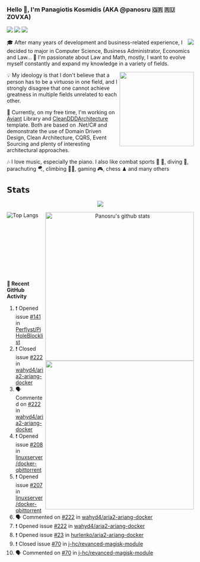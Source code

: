 ### Hello 👋, I'm Panagiotis Kosmidis (AKA @panosru 🇬🇷 🇷🇺 ZOVXA)

[![](https://visitor-badge.glitch.me/badge?page_id=panosru-github-profile)](https://github.com/panosru) [![](https://img.shields.io/badge/-Panagiotis%20Kosmidis-blue?style=flat-square&logo=Linkedin&logoColor=white&link=https://www.linkedin.com/in/panagiotiskosmidis/)](https://www.linkedin.com/in/panagiotiskosmidis/) [![](https://img.shields.io/badge/-Europass%20CV-blue?style=flat-square&logo=microsoft-word&logoColor=white&link=https://url.kosmidis.me/europass)](https://url.kosmidis.me/europass)

[<img align="right" src="https://github-readme-stackoverflow.vercel.app/?userID=395187&theme=light&layout=compact">](https://stackoverflow.com/users/395187/panosru)
🎓 After many years of development and business-related experience, I decided to major in Computer Science, Business Administrator, Economics and Law... 🤯 I'm passionate about Law and Math, mostly, I want to evolve myself constantly and expand my knowledge in a variety of fields.

<img align="right" width="200" src="https://user-images.githubusercontent.com/400362/145676737-ace81986-ddef-4213-b898-133aaecb023a.png" />

💡 My ideology is that I don't believe that a person has to be a virtuoso in one field, and I strongly disagree that one cannot achieve greatness in multiple fields unrelated to each other.

🔭 Currently, on my free time, I'm working on [Aviant](https://github.com/panosru/Aviant) Library and [CleanDDDArchitecture](https://github.com/panosru/CleanDDDArchitecture) template. Both are based on .Net/C# and demonstrate the use of Domain Driven Design, Clean Architecture, CQRS, Event Sourcing and plenty of interesting architectural approaches.

🎶 I love music, especially the piano. I also like combat sports 🥊 🤼, diving 🤿, parachuting 🪂, climbing 🧗🏻, gaming 🎮, chess ♟ and many others 

<!--[![Spotify](https://novatorem.panosru.vercel.app/api/spotify)](https://open.spotify.com/user/panosru)-->

## 𝗦𝘁𝗮𝘁𝘀

<p align="center"><img src="http://github-readme-streak-stats.herokuapp.com?user=panosru&date_format=M%20j%5B%2C%20Y%5D&hide_border=true" /></p>

<p align="center">
<img align="left" src="https://github-stats-git-custom-panosru.vercel.app/api/top-langs/?username=panosru&langs_count=20&layout=compact&count_private=true&hide_border=true&locale=en&exclude_repo=github-readme-stats,panosru,cockpit_GROUPS,jamesgeorge007,hedythedev,katerina-web,.net-rnd-i18n,php-censor,framework,BetterReflection,docker-php-censor,protos,node-jinjs,protos-docs,OxyNode" alt="Top Langs" />
  
<img align="right" width="400px" src="https://github-stats-git-custom-panosru.vercel.app/api?username=panosru&count_private=true&show_icons=true&include_all_commits=false&hide_border=true&custom_title=My%20Open%20Source%20Journey&locale=en&line_height=30" alt="Panosru's github stats" />
</p>



<p align="left">

  <br>  <br>  <br>  <br>  <br>  <br>  <br>  <br>  <br>  <br>
  
  <img align="right" width="400" src="https://github-stats-git-custom-panosru.vercel.app/api/wakatime?username=panosru&hide_border=true" />
  
  
**👣 Recent GitHub Activity**

<!--START_SECTION:activity-->
1. ❗️ Opened issue [#141](https://github.com/Perflyst/PiHoleBlocklist/issues/141) in [Perflyst/PiHoleBlocklist](https://github.com/Perflyst/PiHoleBlocklist)
2. ❗️ Closed issue [#222](https://github.com/wahyd4/aria2-ariang-docker/issues/222) in [wahyd4/aria2-ariang-docker](https://github.com/wahyd4/aria2-ariang-docker)
3. 🗣 Commented on [#222](https://github.com/wahyd4/aria2-ariang-docker/issues/222) in [wahyd4/aria2-ariang-docker](https://github.com/wahyd4/aria2-ariang-docker)
4. ❗️ Opened issue [#208](https://github.com/linuxserver/docker-qbittorrent/issues/208) in [linuxserver/docker-qbittorrent](https://github.com/linuxserver/docker-qbittorrent)
5. ❗️ Opened issue [#207](https://github.com/linuxserver/docker-qbittorrent/issues/207) in [linuxserver/docker-qbittorrent](https://github.com/linuxserver/docker-qbittorrent)
6. 🗣 Commented on [#222](https://github.com/wahyd4/aria2-ariang-docker/issues/222) in [wahyd4/aria2-ariang-docker](https://github.com/wahyd4/aria2-ariang-docker)
7. ❗️ Opened issue [#222](https://github.com/wahyd4/aria2-ariang-docker/issues/222) in [wahyd4/aria2-ariang-docker](https://github.com/wahyd4/aria2-ariang-docker)
8. ❗️ Opened issue [#23](https://github.com/hurlenko/aria2-ariang-docker/issues/23) in [hurlenko/aria2-ariang-docker](https://github.com/hurlenko/aria2-ariang-docker)
9. ❗️ Closed issue [#70](https://github.com/j-hc/revanced-magisk-module/issues/70) in [j-hc/revanced-magisk-module](https://github.com/j-hc/revanced-magisk-module)
10. 🗣 Commented on [#70](https://github.com/j-hc/revanced-magisk-module/issues/70) in [j-hc/revanced-magisk-module](https://github.com/j-hc/revanced-magisk-module)
<!--END_SECTION:activity-->

</p>
